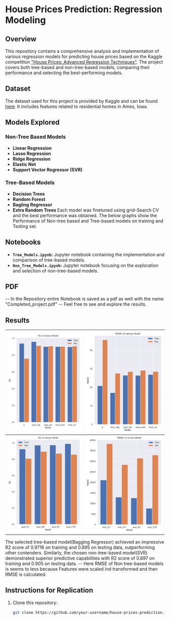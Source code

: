 # House Prices Prediction: Regression Modeling

## Overview

This repository contains a comprehensive analysis and implementation of various regression models for predicting house prices based on the Kaggle competition ["House Prices: Advanced Regression Techniques"](https://www.kaggle.com/c/house-prices-advanced-regression-techniques). The project covers both tree-based and non-tree-based models, comparing their performance and selecting the best-performing models.

## Dataset

The dataset used for this project is provided by Kaggle and can be found [here](https://www.kaggle.com/c/house-prices-advanced-regression-techniques/data). It includes features related to residential homes in Ames, Iowa.

## Models Explored

### Non-Tree Based Models

- **Linear Regression**
- **Lasso Regression**
- **Ridge Regression**
- **Elastic Net**
- **Support Vector Regressor (SVR)**


### Tree-Based Models

- **Decision Trees**
- **Random Forest**
- **Bagiing Regressor**
- **Extra Random Trees**
Each model was finetuned using grid-Search CV and the best performance was obtained. The below graphs show the Performance of Non-tree based and Tree-based models
on training and Testing set.


## Notebooks

- **`Tree_Models.ipynb`:** Jupyter notebook containing the implementation and comparison of tree-based models.
- **`Non_Tree_Models.ipynb`:** Jupyter notebook focusing on the exploration and selection of non-tree-based models.

## PDF 
-- In the Repository entire Notebook is saved as a pdf as well with the name "Completed_project.pdf"
-- Feel free to see and explore the results.

## Results
![Image 1](images/R2-NT.png) | ![Image 2](images/RMSE-NT.png)
------------------------|------------------------
![Image 3](images/R2-T.png) | ![Image 4](images/RMSE-T.png)




The selected tree-based model(Bagging Regressor) achieved an impressive R2 score of 0.9716 on training and 0.895 on testing data, outperforming other contenders. Similarly, the chosen non-tree-based model(SVR) demonstrated superior predictive capabilities with R2 score of 0.897 on training and 0.905 on testing data.
-- Here RMSE of Non tree-based models is seems to less because Features were scaled ind transformed and then RMSE is calculated.

## Instructions for Replication

1. Clone this repository:
   ```bash
   git clone https://github.com/your-username/house-prices-prediction.git
